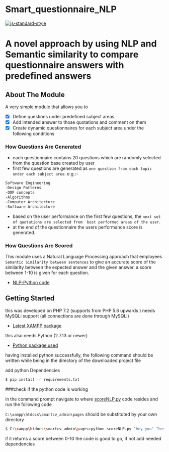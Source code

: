 # Smart_questionnaire_NLP
[![js-standard-style](https://img.shields.io/badge/code%20style-standard-brightgreen.svg?style=flat)](https://github.com/AeshanaShalindra/Smart_questionnaire_NLP)


A novel approach by using NLP and Semantic similarity to compare questionnaire answers with predefined answers   
==========
## About The Module
A very simple module that allows you to

- [x] Define questions under predefined subject areas
- [x] Add intended answer to those quotations and comment on them 
- [x] Create dynamic questionnaires for each subject area under the following conditions 
       
### How Questions Are Generated

- each questionnaire contains 20 questions which are randomly selected from the question base created by user
- first few questions are generated as `one question from each topic under each subject area`.
e.g.:-
```sh
Software Engineering	
-Design Patterns
-OOP concepts
-Algorithms
-Computer Architecture
-Software Architecture
```
- based on the user performance on the first few questions, the `next set of quotations are selected from  best performed areas of the user`. 
- at the end of the questionnaire the users performance score is generated. 

### How Questions Are Scored 

This module uses a Natural Language Processing approach that employees `Semantic Similarity between sentences` to give an accurate score of the similarity between the expected answer and the given answer. 
a score between 1-10 is given for each question.

- [NLP-Python code](https://github.com/AeshanaShalindra/Smart_questionnaire_NLP/blob/master/pages/scoreNLP.py)

## Getting Started

this was developed on PHP 7.2 (supports from PHP 5.6 upwards )
needs MySQLi support (all connections are done through MySQLi)
- [Latest XAMPP package](https://www.apachefriends.org/index.html)

this also needs Python (2.7.13 or newer)
- [Python package used](https://www.python.org/downloads/release/python-2713/)

having installed python successfully, the following command should be written while being in the directory of the downloaded project file


add python Dependencies 

```sh
$ pip install -r requirements.txt
```

###check if the python code is working

in the command prompt navigate to where [scoreNLP.py](https://github.com/AeshanaShalindra/Smart_questionnaire_NLP/blob/master/pages/scoreNLP.py) code resides and run the following code 

`C:\xampp\htdocs\smartcv_admin\pages` should be substituted by your own directory

```sh
$ C:\xampp\htdocs\smartcv_admin\pages>python scoreNLP.py "hey you" "hey"
```
if it returns a score between 0-10 the code is good to go, 
if not add needed dependencies 



